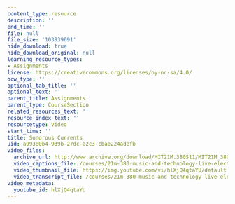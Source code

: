 ```yaml
---
content_type: resource
description: ''
end_time: ''
file: null
file_size: '103939691'
hide_download: true
hide_download_original: null
learning_resource_types:
- Assignments
license: https://creativecommons.org/licenses/by-nc-sa/4.0/
ocw_type: ''
optional_tab_title: ''
optional_text: ''
parent_title: Assignments
parent_type: CourseSection
related_resources_text: ''
resource_index_text: ''
resourcetype: Video
start_time: ''
title: Sonorous Currents
uid: a99380b4-939b-27dc-a2c3-cbae224adefb
video_files:
  archive_url: http://www.archive.org/download/MIT21M.380S11/MIT21M_380S11_class_concert_300k.mp4
  video_captions_file: /courses/21m-380-music-and-technology-live-electronics-performance-practices-spring-2011/40ce91bcd40a5f529405cb036a9bde9b_hlXjQ4qtaYU.vtt
  video_thumbnail_file: https://img.youtube.com/vi/hlXjQ4qtaYU/default.jpg
  video_transcript_file: /courses/21m-380-music-and-technology-live-electronics-performance-practices-spring-2011/aaec501e794176b63282403caac088cd_hlXjQ4qtaYU.pdf
video_metadata:
  youtube_id: hlXjQ4qtaYU
---
```

